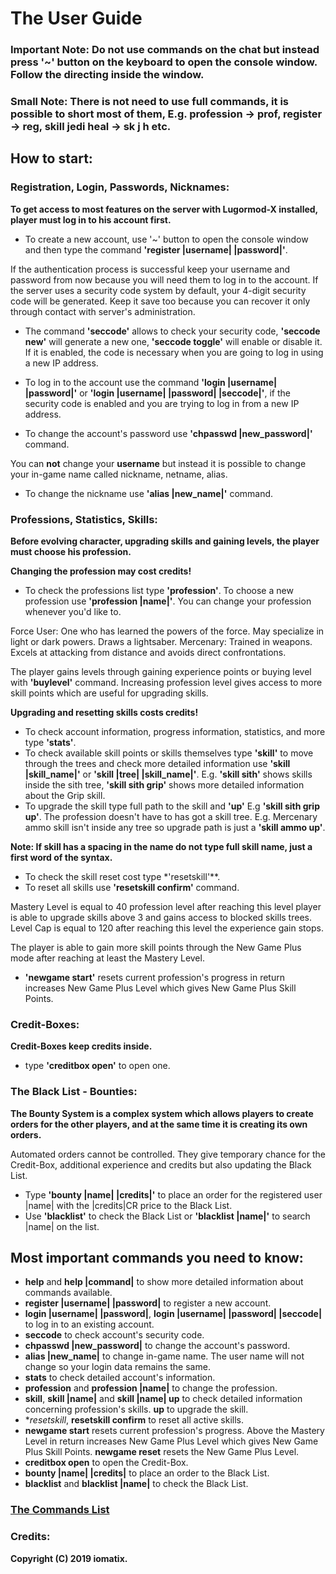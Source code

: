 # The User Guide

### Important Note: Do not use commands on the chat but instead press '~' button on the keyboard to open the console window. Follow the directing inside the window.
### Small Note: There is not need to use full commands, it is possible to short most of them, E.g. profession -> prof, register -> reg, skill jedi heal -> sk j h etc.

## How to start:

### Registration, Login, Passwords, Nicknames:
**To get access to most features on the server with Lugormod-X installed, player must log in to his account first.**

- To create a new account, use '~' button to open the console window and then type the command **'register |username| |password|'**.

If the authentication process is successful keep your username and password from now because you will need them to log in to the account.
If the server uses a security code system by default, your 4-digit security code will be generated. Keep it save too because you can recover it only through contact with server's administration.
- The command **'seccode'** allows to check your security code, **'seccode new'** will generate a new one, **'seccode toggle'** will enable or disable it. If it is enabled, the code is necessary when you are going to log in using a new IP address.

- To log in to the account use the command **'login |username| |password|'** or **'login |username| |password| |seccode|'**, if the security code is enabled and you are trying to log in from a new IP address.

- To change the account's password use **'chpasswd |new_password|'** command.

You can **not** change your **username** but instead it is possible to change your in-game name called nickname, netname, alias.
- To change the nickname use **'alias |new_name|'** command.

### Professions, Statistics, Skills:
**Before evolving character, upgrading skills and gaining levels, the player must choose his profession.**

**Changing the profession may cost credits!**

- To check the professions list type **'profession'**.  To choose a new profession use **'profession |name|'**. You can change your profession whenever you'd like to.

Force User: One who has learned the powers of the force. May specialize in light or dark powers. Draws a lightsaber. 
Mercenary: Trained in weapons. Excels at attacking from distance and avoids direct confrontations.

The player gains levels through gaining experience points or buying level with **'buylevel'** command.
Increasing profession level gives access to more skill points which are useful for upgrading skills.

**Upgrading and resetting skills costs credits!**

- To check account information, progress information, statistics, and more type **'stats'**.
- To check available skill points or skills themselves type **'skill'** to move through the trees and check more detailed information use **'skill |skill_name|'** or **'skill |tree| |skill_name|'**.
E.g. **'skill sith'** shows skills inside the sith tree, **'skill sith grip'** shows more detailed information about the Grip skill.
- To upgrade the skill type full path to the skill and **'up'** E.g **'skill sith grip up'**. 
The profession doesn't have to has got a skill tree. E.g. Mercenary ammo skill isn't inside any tree so upgrade path is just a **'skill ammo up'**.

**Note: If skill has a spacing in the name do not type full skill name, just a first word of the syntax.**

- To check the skill reset cost type *'resetskill'**.
- To reset all skills use **'resetskill confirm'** command.

Mastery Level is equal to 40 profession level after reaching this level player is able to upgrade skills above 3 and gains access to blocked skills trees.
Level Cap is equal to 120 after reaching this level the experience gain stops.

The player is able to gain more skill points through the New Game Plus mode after reaching at least the Mastery Level.
- **'newgame start'** resets current profession's progress in return increases New Game Plus Level which gives New Game Plus Skill Points.

### Credit-Boxes:
**Credit-Boxes keep credits inside.**
- type **'creditbox open'** to open one.

### The Black List - Bounties:
**The Bounty System is a complex system which allows players to create orders for the other players, and at the same time it is creating its own orders.**

Automated orders cannot be controlled. They give temporary chance for the Credit-Box, additional experience and credits but also updating the Black List.

- Type **'bounty |name| |credits|'** to place an order for the registered user |name| with the |credits|CR price to the Black List.
- Use **'blacklist'** to check the Black List or **'blacklist |name|'** to search |name| on the list.

## Most important commands you need to know:
- **help** and **help |command|** to show more detailed information about commands available.
- **register |username| |password|** to register a new account.
- **login |username| |password|**, **login |username| |password| |seccode|** to log in to an existing account.
- **seccode** to check account's security code.
- **chpasswd |new_password|** to change the account's password.
- **alias |new_name|** to change in-game name. The user name will not change so your login data remains the same.
- **stats** to check detailed account's information.
- **profession** and **profession |name|** to change the profession.
- **skill**, **skill |name|** and **skill |name| up** to check detailed information concerning profession's skills. **up** to upgrade the skill.
- **resetskill*, **resetskill confirm** to reset all active skills.
- **newgame start** resets current profession's progress. Above the Mastery Level in return increases New Game Plus Level which gives New Game Plus Skill Points. **newgame reset** resets the New Game Plus Level.
- **creditbox open** to open the Credit-Box.
- **bounty |name| |credits|** to place an order to the Black List.
- **blacklist** and **blacklist |name|** to check the Black List.

### [The Commands List](Commands.md)

### Credits:

**Copyright (C) 2019 iomatix.**
